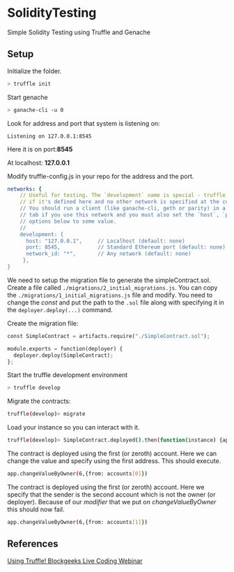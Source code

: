 # SolidityTesting

Simple Solidity Testing using Truffle and Genache

## Setup

Initialize the folder.

```bash
> truffle init
```

Start genache
```bash
> ganache-cli -u 0
```

Look for address and port that system is listening on: 

```Listening on 127.0.0.1:8545```

Here it is on port:**8545**

At localhost: **127.0.0.1**

Modify truffle-config.js in your repo for the address and the port.

```yaml
networks: {
    // Useful for testing. The `development` name is special - truffle uses it by default
    // if it's defined here and no other network is specified at the command line.
    // You should run a client (like ganache-cli, geth or parity) in a separate terminal
    // tab if you use this network and you must also set the `host`, `port` and `network_id`
    // options below to some value.
    //
    development: {
      host: "127.0.0.1",     // Localhost (default: none)
      port: 8545,            // Standard Ethereum port (default: none)
      network_id: "*",       // Any network (default: none)
     },
}
```

We need to setup the migration file to generate the simpleContract.sol. Create a file called ```./migrations/2_initial_migrations.js```. You can copy the ```./migrations/1_initial_migrations.js``` file and modify. You need to change the *const* and put the path to the ```.sol``` file along with specifying it in the ```deployer.deploy(...)``` command.


Create the migration file:

```python
const SimpleContract = artifacts.require("./SimpleContract.sol");

module.exports = function(deployer) {
  deployer.deploy(SimpleContract);
};

```

Start the truffle development environment 
```bash
> truffle develop
```

Migrate the contracts:

```bash
truffle(develop)> migrate
```

Load your instance so you can interact with it.
```bash
truffle(develop)> SimpleContract.deployed().then(function(instance) {app = instance;})
```

The contract is deployed using the first (or zeroth) account. Here we can change the value and specify using the first address.
This should execute.

```bash
app.changeValueByOwner(6,{from: accounts[0]})
```
The contract is deployed using the first (or zeroth) account. Here we specify that the sender is the second account which is not the owner (or deployer). Because of our *modifier* that we put on *changeValueByOwner* this should now fail.

```bash
app.changeValueByOwner(6,{from: accounts[1]})
```


## References

[Using Truffle! Blockgeeks Live Coding Webinar](https://youtu.be/nRySHw123x8)